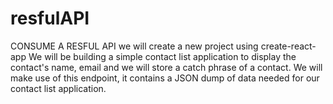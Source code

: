 # resfulAPI
CONSUME A RESFUL API
 we will create a new project using create-react-app
 We will be building a simple contact list application to display the contact's name, email and we will store a catch phrase of a contact. We will make use of this endpoint, it contains a JSON dump of data needed for our contact list application.
